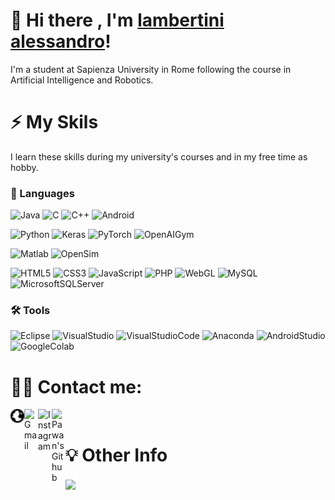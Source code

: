 
# 👋 Hi there , I'm [lambertini alessandro](https://lambertinialessandro.github.io/lambertinialessandro/)!

I'm a student at Sapienza University in Rome following the course in Artificial Intelligence and Robotics.

# ⚡ My Skils

I learn these skills during my university's courses and in my free time as hobby.

### 💬 Languages

![Java](https://img.shields.io/badge/-java-E34F26?style=flat-square&logo=java)
![C](https://img.shields.io/badge/-C-black?style=flat-square&logo=c&logoColor=white)
![C++](https://img.shields.io/badge/-C++-black?style=flat-square&logo=c%2B%2B&logoColor=white)
![Android](https://img.shields.io/badge/-Android-3DDC84?style=flat-square&logo=android&logoColor=white)

![Python](https://img.shields.io/badge/-Python-ffff47?style=flat-square&logo=python)
![Keras](https://img.shields.io/badge/-Keras-D00000?style=flat-square&logo=keras)
![PyTorch](https://img.shields.io/badge/-PyTorch-EE4C2C?style=flat-square&logo=pytorch&logoColor=white)
![OpenAIGym](https://img.shields.io/badge/-OpenAIGym-0081A5?style=flat-square&logo=openaigym)

![Matlab](https://img.shields.io/badge/-Matlab-BC442C?style=flat-square&logo=matlab&logoColor=white)
![OpenSim](https://img.shields.io/badge/-OpenSim-007ACC?style=flat-square&logo=opensim&logoColor=white)

![HTML5](https://img.shields.io/badge/-HTML5-E34F26?style=flat-square&logo=html5&logoColor=white)
![CSS3](https://img.shields.io/badge/-CSS3-1572B6?style=flat-square&logo=css3)
![JavaScript](https://img.shields.io/badge/-JavaScript-black?style=flat-square&logo=javascript)
![PHP](https://img.shields.io/badge/-PHP-787CB5?style=flat-square&logo=PHP&logoColor=black)
![WebGL](https://img.shields.io/badge/-WebGL-990000?style=flat-square&logo=webgl)
![MySQL](https://img.shields.io/badge/-MySQL-4479A1?style=flat-square&logo=mysql&logoColor=white)
![MicrosoftSQLServer](https://img.shields.io/badge/-MicrosoftSQLServer-CC2927?style=flat-square&logo=microsoftsqlserver&logoColor=white)

### 🛠️ Tools

![Eclipse](https://img.shields.io/badge/-Eclipse-2C2255?style=flat-square&logo=eclipse)
![VisualStudio](https://img.shields.io/badge/-VisualStudio-5C2D91?style=flat-square&logo=VisualStudio)
![VisualStudioCode](https://img.shields.io/badge/-VisualStudioCode-007ACC?style=flat-square&logo=VisualStudioCode)
![Anaconda](https://img.shields.io/badge/-Anaconda-44A833?style=flat-square&logo=Anaconda&logoColor=white)
![AndroidStudio](https://img.shields.io/badge/-AndroidStudio-3DDC84?style=flat-square&logo=AndroidStudio&logoColor=white)
![GoogleColab](https://img.shields.io/badge/-GoogleColab-F9AB00?style=flat-square&logo=googlecolab&logoColor=white)

# ✍🏻 Contact me:

<a href="https://lambertinialessandro.github.io/lambertinialessandro/">
  <img align="left" alt="Website" width="22px" src="https://raw.githubusercontent.com/iconic/open-iconic/master/svg/globe.svg" />
</a>
<a href="mailto:lambertinialessandro16@gmail.com">
  <img align="left" alt="Gmail" width="22px" src="https://cdn.jsdelivr.net/npm/simple-icons@v3/icons/gmail.svg" />
</a>
<a href="https://www.instagram.com/lambertinialessandro/">
  <img align="left" alt="Instagram" width="22px" src="https://cdn.jsdelivr.net/npm/simple-icons@v3/icons/instagram.svg" />
</a>
<a href="https://github.com/lambertinialessandro">
  <img align="left" alt="Pawan's Github" width="22px" src="https://cdn.jsdelivr.net/npm/simple-icons@v3/icons/github.svg" />
</a>

</br>

# 💡 Other Info

<a href="https://github.com/lambertinialessandro">
  <img align="center" src="https://github-readme-stats.vercel.app/api/top-langs/?username=lambertinialessandro&theme=light&hide_langs_below=1&layout=compact&langs_count=6"/>
</a>
